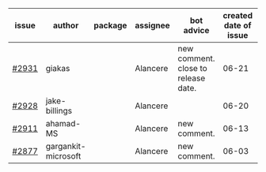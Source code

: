 | issue | author | package | assignee | bot advice | created date of issue | target release date | date from target |
| ------ | ------ | ------ | ------ | ------ | ------ | ------ | :-----: |
| [#2931](https://github.com/Azure/sdk-release-request/issues/2931) | giakas |  | Alancere | new comment. close to release date.  | 06-21 | 06-23 | 0 |
| [#2928](https://github.com/Azure/sdk-release-request/issues/2928) | jake-billings |  | Alancere |  | 06-20 | 06-27 |  |
| [#2911](https://github.com/Azure/sdk-release-request/issues/2911) | ahamad-MS |  | Alancere | new comment. | 06-13 | 06-15 |  |
| [#2877](https://github.com/Azure/sdk-release-request/issues/2877) | gargankit-microsoft |  | Alancere | new comment. | 06-03 | 06-30 |  |
